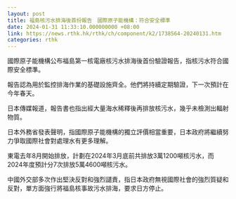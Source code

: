 ```yaml
---
layout: post
title: 福島核污水排海後首份報告　國際原子能機構：符合安全標準
date: 2024-01-31 11:33:10.000000000 +08:00
link: https://news.rthk.hk/rthk/ch/component/k2/1738564-20240131.htm
categories: rthk
---
```


國際原子能機構公布福島第一核電廠核污水排海後首份驗證報告，指核污水符合國際安全標準。

報告認為用於監控排海作業的基礎設施齊全。他們將持續定期驗證，下一次預計在今年春天。

日本傳媒報道，報告書也指出經大量海水稀釋後再排放核污水，幾乎未檢測出輻射物質。

日本外務省發表聲明，指國際原子能機構的獨立評價相當重要，日本政府將繼續努力爭取國際社會對處理水有更多理解。

東電去年8月開始排放，計劃在2024年3月底前共排放3萬1200噸核污水，而2024年度預計分7次排放5萬4600噸核污水。

中國外交部多次作出堅決反對和強烈譴責，指日本政府無視國際社會的強烈質疑和反對，單方面強行將福島核事故污水排海，要求日方停止。

